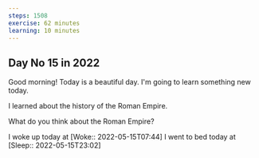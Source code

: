 ```yaml
---
steps: 1508
exercise: 62 minutes
learning: 10 minutes
---
```

## Day No 15 in 2022
Good morning! Today is a beautiful day.
I'm going to learn something new today.

I learned about the history of the Roman Empire.

What do you think about the Roman Empire?

I woke up today at [Woke:: 2022-05-15T07:44]
I went to bed today at [Sleep:: 2022-05-15T23:02]

